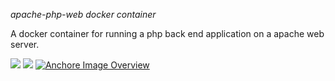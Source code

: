 *apache-php-web docker container*

A docker container for running a php back end application on a apache web server.

[![](https://images.microbadger.com/badges/image/evryfs/apache-php-web.svg)](https://microbadger.com/images/evryfs/apache-php-web "Get your own image badge on microbadger.com")
[![](https://images.microbadger.com/badges/version/evryfs/apache-php-web.svg)](https://microbadger.com/images/evryfs/apache-php-web "Get your own version badge on microbadger.com")
[![Anchore Image Overview](https://anchore.io/service/badges/image/4af47e37e98ba9a3e5068c1a2272cb3ed7e8abc1cc15c35c003bdbff4af183f7)](https://anchore.io/image/dockerhub/evryfs%2Fapache-php-web%3Alatest)

